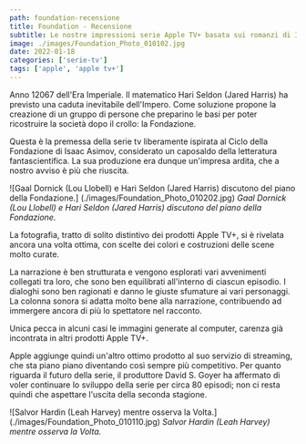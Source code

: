 ```yaml
---
path: foundation-recensione
title: Foundation - Recensione
subtitle: Le nostre impressioni serie Apple TV+ basata sui romanzi di Isaac Asimov
image: ./images/Foundation_Photo_010102.jpg
date: 2022-01-18
categories: ['serie-tv']
tags: ['apple', 'apple tv+']
---
```


Anno 12067 dell'Era Imperiale. Il matematico Hari Seldon (Jared Harris) ha previsto una caduta inevitabile dell'Impero. Come soluzione propone la creazione di un gruppo di persone che preparino le basi per poter ricostruire la società dopo il crollo: la Fondazione.

Questa è la premessa della serie tv liberamente ispirata al Ciclo della Fondazione di Isaac Asimov, considerato un caposaldo della letteratura fantascientifica. La sua produzione era dunque un'impresa ardita, che a nostro avviso è più che riuscita.

![Gaal Dornick (Lou Llobell) e Hari Seldon (Jared Harris) discutono del piano della Fondazione.] (./images/Foundation_Photo_010202.jpg)
*Gaal Dornick (Lou Llobell) e Hari Seldon (Jared Harris) discutono del piano della Fondazione.*

La fotografia, tratto di solito distintivo dei prodotti Apple TV+, si è rivelata ancora una volta ottima, con scelte dei colori e costruzioni delle scene molto curate.

La narrazione è ben strutturata e vengono esplorati vari avvenimenti collegati tra loro, che sono ben equilibrati all'interno di ciascun episodio. I dialoghi sono ben ragionati e danno le giuste sfumature ai vari personaggi.
La colonna sonora si adatta molto bene alla narrazione, contribuendo ad immergere ancora di più lo spettatore nel racconto.

Unica pecca in alcuni casi le immagini generate al computer, carenza già incontrata in altri prodotti Apple TV+.

Apple aggiunge quindi un'altro ottimo prodotto al suo servizio di streaming, che sta piano piano diventando così sempre più competitivo.
Per quanto riguarda il futuro della serie, il produttore David S. Goyer ha affermato di voler continuare lo sviluppo della serie per circa 80 episodi; non ci resta quindi che aspettare l'uscita della seconda stagione.

![Salvor Hardin (Leah Harvey) mentre osserva la Volta.] (./images/Foundation_Photo_010110.jpg)
*Salvor Hardin (Leah Harvey) mentre osserva la Volta.*